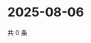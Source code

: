 # 2025-08-06

共 0 条

<!-- BEGIN ZHIHUVIDEO -->
<!-- 最后更新时间 Wed Aug 06 2025 04:13:40 GMT+0800 (China Standard Time) -->

<!-- END ZHIHUVIDEO -->
